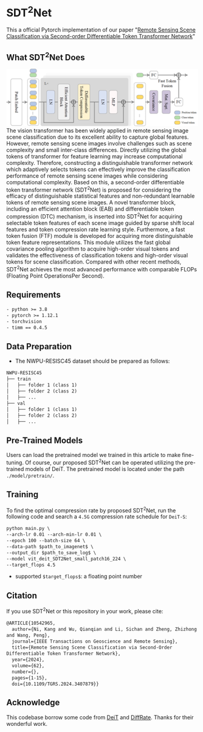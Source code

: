 # SDT<sup>2</sup>Net
This a official Pytorch implementation of our paper "[Remote Sensing Scene Classification via Second-order Differentiable Token Transformer Network](https://ieeexplore.ieee.org/document/10542965)"


## What SDT<sup>2</sup>Net Does
![pipline](figures/SDT2Net.png)
The vision transformer has been widely applied in remote sensing image scene classification due to its excellent ability to capture global features. However, remote sensing scene images involve challenges such as scene complexity and small inter-class differences. Directly utilizing the global tokens of transformer for feature learning may increase computational
complexity. Therefore, constructing a distinguishable transformer network which adaptively selects tokens can effectively improve the classification performance of remote sensing scene images while considering computational complexity. Based on this, a second-order differentiable token transformer network (SDT<sup>2</sup>Net) is proposed for considering the efficacy of distinguishable statistical features and non-redundant learnable tokens of remote sensing scene images. A novel transformer block, including an efficient attention block (EAB) and differentiable token compression (DTC) mechanism, is inserted into SDT<sup>2</sup>Net for acquiring selectable token features of each scene image guided by sparse shift local features and token compression rate learning style. Furthermore, a fast token fusion (FTF) module is developed for acquiring more distinguishable token feature representations. This module utilizes the fast global covariance pooling algorithm to acquire high-order visual tokens and validates the effectiveness of classification tokens and high-order visual tokens for scene classification. Compared with other recent methods, SDT<sup>2</sup>Net achieves the most advanced performance with comparable FLOPs (Floating Point OperationsPer Second).

## Requirements
```
- python >= 3.8
- pytorch >= 1.12.1  
- torchvision        
- timm == 0.4.5      
```


## Data Preparation
- The NWPU-RESISC45 dataset should be prepared as follows:
```
NWPU-RESISC45
├── train
│   ├── folder 1 (class 1)
│   ├── folder 2 (class 2)
│   ├── ...
├── val
│   ├── folder 1 (class 1)
│   ├── folder 2 (class 2)
│   ├── ...

```

## Pre-Trained Models

Users can load the pretrained model we trained in this article to make fine-tuning. Of course, our proposed SDT<sup>2</sup>Net can be operated utilizing the pre-trained models of DeiT. The pretrained model is located under the path `./model/pretrain/`.


## Training

To find the optimal compression rate by proposed SDT<sup>2</sup>Net, run the following code and search a `4.5G` compression rate schedule for `DeiT-S`:
```
python main.py \
--arch-lr 0.01 --arch-min-lr 0.01 \
--epoch 100 --batch-size 64 \
--data-path $path_to_imagenet$ \
--output_dir $path_to_save_log$ \
--model vit_deit_SDT2Net_small_patch16_224 \
--target_flops 4.5
```

- supported `$target_flops$`: a floating point number

## Citation
If you use SDT<sup>2</sup>Net or this repository in your work, please cite:
```
@ARTICLE{10542965,
  author={Ni, Kang and Wu, Qianqian and Li, Sichan and Zheng, Zhizhong and Wang, Peng},
  journal={IEEE Transactions on Geoscience and Remote Sensing}, 
  title={Remote Sensing Scene Classification via Second-Order Differentiable Token Transformer Network}, 
  year={2024},
  volume={62},
  number={},
  pages={1-15},
  doi={10.1109/TGRS.2024.3407879}}
```

## Acknowledge
This codebase borrow some code from [DeiT](https://github.com/facebookresearch/deit) and [DiffRate](https://github.com/OpenGVLab/DiffRate). Thanks for their wonderful work.
